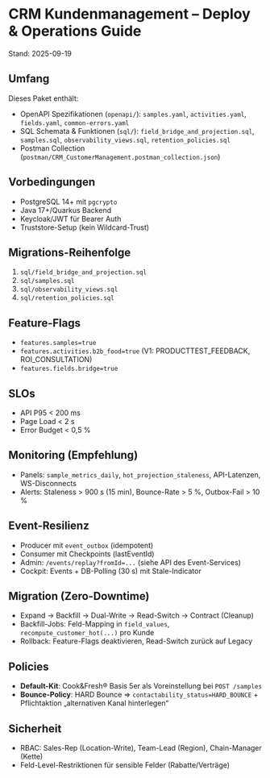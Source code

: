 # CRM Kundenmanagement – Deploy & Operations Guide

Stand: 2025-09-19

## Umfang
Dieses Paket enthält:
- OpenAPI Spezifikationen (`openapi/`): `samples.yaml`, `activities.yaml`, `fields.yaml`, `common-errors.yaml`
- SQL Schemata & Funktionen (`sql/`): `field_bridge_and_projection.sql`, `samples.sql`, `observability_views.sql`, `retention_policies.sql`
- Postman Collection (`postman/CRM_CustomerManagement.postman_collection.json`)

## Vorbedingungen
- PostgreSQL 14+ mit `pgcrypto`
- Java 17+/Quarkus Backend
- Keycloak/JWT für Bearer Auth
- Truststore-Setup (kein Wildcard-Trust)

## Migrations-Reihenfolge
1. `sql/field_bridge_and_projection.sql`
2. `sql/samples.sql`
3. `sql/observability_views.sql`
4. `sql/retention_policies.sql`

## Feature-Flags
- `features.samples=true`
- `features.activities.b2b_food=true` (V1: PRODUCTTEST_FEEDBACK, ROI_CONSULTATION)
- `features.fields.bridge=true`

## SLOs
- API P95 < 200 ms
- Page Load < 2 s
- Error Budget < 0,5 %

## Monitoring (Empfehlung)
- Panels: `sample_metrics_daily`, `hot_projection_staleness`, API-Latenzen, WS-Disconnects
- Alerts: Staleness > 900 s (15 min), Bounce-Rate > 5 %, Outbox-Fail > 10 %

## Event-Resilienz
- Producer mit `event_outbox` (idempotent)
- Consumer mit Checkpoints (lastEventId)
- Admin: `/events/replay?fromId=...` (siehe API des Event-Services)
- Cockpit: Events + DB-Polling (30 s) mit Stale-Indicator

## Migration (Zero-Downtime)
- Expand → Backfill → Dual-Write → Read-Switch → Contract (Cleanup)
- Backfill-Jobs: Feld-Mapping in `field_values`, `recompute_customer_hot(...)` pro Kunde
- Rollback: Feature-Flags deaktivieren, Read-Switch zurück auf Legacy

## Policies
- **Default-Kit**: Cook&Fresh® Basis 5er als Voreinstellung bei `POST /samples`
- **Bounce-Policy**: HARD Bounce ⇒ `contactability_status=HARD_BOUNCE` + Pflichtaktion „alternativen Kanal hinterlegen“

## Sicherheit
- RBAC: Sales-Rep (Location-Write), Team-Lead (Region), Chain-Manager (Kette)
- Feld-Level-Restriktionen für sensible Felder (Rabatte/Verträge)
